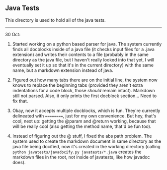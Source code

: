## Java Tests

This directory is used to hold all of the java tests.

----

30 Oct:

1. 	Started working on a python based parser for java. The system currently finds all 
	docblocks inside of a java file (it checks input files for a .java extension) and
	writes their contents to a file (probably in the same directory as the java file, 
	but I haven't really looked into that yet, I will eventually set it up so that
	it's in the current directory) with the same name, but a markdown extension instead
	of java.

2.	Figured out how many tabs there are on the initial line, the system now knows to 
	replace the beginning tabs (provided they aren't extra indentations for a code
	block, those *should* remain intact). Markdown still not parsed. Also, it only prints
	the first docblock section... Need to fix that.

3.	Okay, now it accepts multiple docblocks, which is fun. They're currently delineated 
	with `========`, just for my own convenience. But hey, that's cool, next up: getting
	the @param and @return working, because that will be really cool (also getting the
	method name, that'd be fun too).

4.	Instead of figuring out the @ stuff, I fixed the abs path problem. The system used to
	create the markdown document in same directory as the java file being docified, now
	it's created in the working directory (calling `python javatests/javadocify.py javatests/*.java` creates the markdown files in the root, not inside of javatests,
	like how javadoc does).